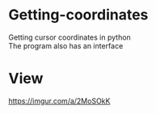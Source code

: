 # Getting-coordinates
Getting cursor coordinates in python   
The program also has an interface

# View   
https://imgur.com/a/2MoSOkK
